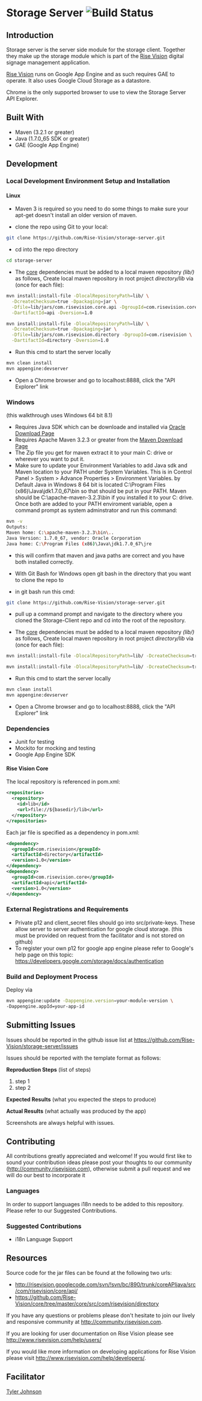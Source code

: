 # Storage Server  ![Build Status](http://devtools1.risevision.com:8080/job/Storage-Server-BranchPush/badge/icon)

## Introduction

Storage server is the server side module for the storage client.  Together they make up the storage module which is part of the [Rise Vision](http://rva.risevision.com) digital signage management application.  

[Rise Vision](http://rva.risevision.com) runs on Google App Engine and as such requires GAE to operate. It also uses Google Cloud Storage as a datastore.

Chrome is the only supported browser to use to view the Storage Server API Explorer.

## Built With

- Maven (3.2.1 or greater)
- Java (1.7.0_65 SDK or greater)
- GAE (Google App Engine)

## Development 

### Local Development Environment Setup and Installation

#### Linux

* Maven 3 is required so you need to do some things to make sure your apt-get doesn't install an older version of maven.

* clone the repo using Git to your local:
```bash
git clone https://github.com/Rise-Vision/storage-server.git
```

* cd into the repo directory
```bash
cd storage-server
```

* The [core](https://github.com/Rise-Vision/core) dependencies must be added to a local maven repository *(lib/)* as follows, Create local maven repository in root project *directory/lib* via (once for each file):

``` bash
mvn install:install-file -DlocalRepositoryPath=lib/ \
  -DcreateChecksum=true -Dpackaging=jar \
  -Dfile=lib/jars/com.risevision.core.api -DgroupId=com.risevision.core \
  -DartifactId=api -Dversion=1.0

mvn install:install-file -DlocalRepositoryPath=lib/ \
  -DcreateChecksum=true -Dpackaging=jar \
  -Dfile=lib/jars/com.risevision.directory -DgroupId=com.risevision \
  -DartifactId=directory -Dversion=1.0
```

* Run this cmd to start the server locally
``` bash
mvn clean install
mvn appengine:devserver
```

* Open a Chrome browser and go to localhost:8888, click the "API Explorer" link

### Windows
(this walkthrough uses Windows 64 bit 8.1)
* Requires Java SDK which can be downloade and installed via [Oracle Download Page](http://www.oracle.com/technetwork/java/javaee/downloads/java-ee-sdk-7-downloads-1956236.html "Oracle Download Page")
* Requires Apache Maven 3.2.3 or greater from the [Maven Download Page](http://maven.apache.org/download.cgi "Maven Download Page")
* The Zip file you get for maven extract it to your main C: drive or wherever you want to put it.
* Make sure to update your Environment Variables to add Java sdk and Maven location to your PATH under System Variables.  This is in Control Panel > System > Advance Properties > Environment Variables.  by Default Java in Windows 8 64 bit is located C:\Program Files (x86)\Java\jdk1.7.0_67\bin so that should be put in your PATH.  Maven should be C:\apache-maven-3.2.3\bin if you installed it to your C: drive. Once both are added to your PATH enviroment variable, open a command prompt as system adminstrator and run this command:

``` bash
mvn -v
Outputs: 
Maven home: C:\apache-maven-3.2.3\bin\..
Java Version: 1.7.0_67, vendor: Oracle Corporation
Java home: C:\Program Files (x86)\Java\jdk1.7.0_67\jre
```

* this will confirm that maven and java paths are correct and you have both installed correctly.

* With Git Bash for Windows open git bash in the directory that you want to clone the repo to 

* in git bash run this cmd:
```bash
git clone https://github.com/Rise-Vision/storage-server.git
```

* pull up a command prompt and navigate to the directory where you cloned the Storage-Client repo and cd into the root of the repository.

* The [core](https://github.com/Rise-Vision/core) dependencies must be added to a local maven repository *(lib/)* as follows, Create local maven repository in root project *directory/lib* via (once for each file):

``` bash
mvn install:install-file -DlocalRepositoryPath=lib/ -DcreateChecksum=true -Dpackaging=jar -Dfile=lib/jars/com.risevision.core.api -DgroupId=com.risevision.core -DartifactId=api -Dversion=1.0

mvn install:install-file -DlocalRepositoryPath=lib/ -DcreateChecksum=true -Dpackaging=jar -Dfile=lib/jars/com.risevision.directory -DgroupId=com.risevision -DartifactId=directory -Dversion=1.0
```

* Run this cmd to start the server locally
``` bash
mvn clean install
mvn appengine:devserver
```

* Open a Chrome browser and go to localhost:8888, click the "API Explorer" link


### Dependencies

* Junit for testing 
* Mockito for mocking and testing
* Google App Engine SDK

#### Rise Vision Core

The local repository is referenced in pom.xml:
``` xml
<repositories>
  <repository>
    <id>lib</id>
    <url>file://${basedir}/lib</url>
  </repository>
</repositories>
```

Each jar file is specified as a dependency in pom.xml:
``` xml
<dependency>
  <groupId>com.risevision</groupId>
  <artifactId>directory</artifactId>
  <version>1.0</version>
</dependency>
<dependency>
  <groupId>com.risevision.core</groupId>
  <artifactId>api</artifactId>
  <version>1.0</version>
</dependency>
```

### External Registrations and Requirements
* Private p12 and client_secret files should go into src/private-keys.  These allow server to server authentication for google cloud storage. (this must be provided on request from the facilitator and is not stored on github)
* To register your own p12 for google app engine please refer to Google's help page on this topic: 
https://developers.google.com/storage/docs/authentication

### Build and Deployment Process

Deploy via
``` bash
mvn appengine:update -Dappengine.version=your-module-version \
-Dappengine.appId=your-app-id
```

## Submitting Issues 

Issues should be reported in the github issue list at https://github.com/Rise-Vision/storage-server/issues  

Issues should be reported with the template format as follows:

**Reproduction Steps**
(list of steps)
1. step 1
2. step 2

**Expected Results**
(what you expected the steps to produce)

**Actual Results**
(what actually was produced by the app)

Screenshots are always helpful with issues. 

## Contributing

All contributions greatly appreciated and welcome! If you would first like to sound your contribution ideas please post your thoughts to our community (http://community.risevision.com), otherwise submit a pull request and we will do our best to incorporate it

### Languages

In order to support languages i18n needs to be added to this repository.  Please refer to our Suggested Contributions.

### Suggested Contributions

* i18n Language Support

## Resources

Source code for the jar files can be found at the following two urls:
 * http://risevision.googlecode.com/svn/!svn/bc/890/trunk/coreAPIjava/src/com/risevision/core/api/
 * https://github.com/Rise-Vision/core/tree/master/core/src/com/risevision/directory

If you have any questions or problems please don't hesitate to join our lively and responsive community at http://community.risevision.com.

If you are looking for user documentation on Rise Vision please see http://www.risevision.com/help/users/

If you would like more information on developing applications for Rise Vision please visit http://www.risevision.com/help/developers/. 

## Facilitator
[Tyler Johnson](https://github.com/tejohnso "Tyler Johnson")
